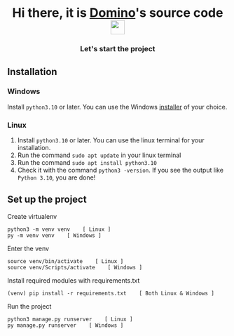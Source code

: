 <h1 align="center">Hi there, it is <a href="" target="_blank">Domino</a>'s source code  
<img src="https://github.com/blackcater/blackcater/raw/main/images/Hi.gif" height="32"/></h1>
<h3 align="center">Let's start the project</h3>

[//]: # ([![Typing SVG]&#40;https://readme-typing-svg.herokuapp.com?color=%2336BCF7&lines=/+//+///+////+/////+//////+///////&#41;]&#40;https://git.io/typing-svg&#41;</h3>)
[installer]: https://www.python.org/downloads/windows/

## Installation
### Windows
Install `python3.10` or later. You can use the Windows [installer][] of your choice.

### Linux
1. Install  `python3.10` or later. You can use the linux terminal for your installation.
2. Run the command `sudo apt update` in your linux terminal
3. Run the command `sudo apt install python3.10`
4. Check it with the command `python3 -version`. If you see the output like `Python 3.10`, you are done!

## Set up the project 
Create virtualenv

    python3 -m venv venv    [ Linux ]
    py -m venv venv    [ Windows ]

Enter the venv

    source venv/bin/activate    [ Linux ]
    source venv/Scripts/activate    [ Windows ]

Install required modules with requirements.txt

    (venv) pip install -r requirements.txt    [ Both Linux & Windows ]

Run the project

    python3 manage.py runserver    [ Linux ]
    py manage.py runserver    [ Windows ]